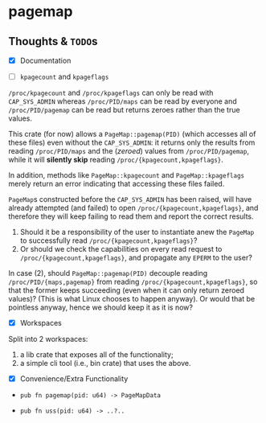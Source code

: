 # pagemap

## Thoughts & `TODO`s

- [x] Documentation

- [ ] `kpagecount` and `kpageflags`

`/proc/kpagecount` and `/proc/kpageflags` can only be read with `CAP_SYS_ADMIN`
whereas `/proc/PID/maps` can be read by everyone and `/proc/PID/pagemap` can be
read but returns zeroes rather than the true values.

This crate (for now) allows a `PageMap::pagemap(PID)` (which accesses all of
these files) even without the `CAP_SYS_ADMIN`: it returns only the results from
reading `/proc/PID/maps` and the (_zeroed_) values from `/proc/PID/pagemap`,
while it will __silently skip__ reading `/proc/{kpagecount,kpageflags}`.

In addition, methods like `PageMap::kpagecount` and `PageMap::kpageflags`
merely return an error indicating that accessing these files failed.

`PageMap`s constructed before the `CAP_SYS_ADMIN` has been raised, will have
already attempted (and failed) to open `/proc/{kpagecount,kpageflags}`, and
therefore they will keep failing to read them and report the correct results.

1. Should it be a responsibility of the user to instantiate anew the `PageMap`
to successfully read `/proc/{kpagecount,kpageflags}`?
2. Or should we check the capabilities on every read request to
`/proc/{kpagecount,kpageflags}`, and propagate any `EPERM` to the user?

In case (2), should `PageMap::pagemap(PID)` decouple reading
`/proc/PID/{maps,pagemap}` from reading `/proc/{kpagecount,kpageflags}`, so
that the former keeps succeeding (even when it can only return zeroed values)?
(This is what Linux chooses to happen anyway). Or would that be pointless
anyway, hence we should keep it as it is now?

- [x] Workspaces

Split into 2 workspaces:

1. a lib crate that exposes all of the functionality;
2. a simple cli tool (i.e., bin crate) that uses the above.

- [x] Convenience/Extra Functionality

- `pub fn pagemap(pid: u64) -> PageMapData`

- `pub fn uss(pid: u64) -> ..?..`
